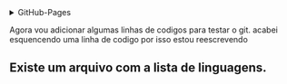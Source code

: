 <details>
  <summary>GitHub-Pages</summary>


  Desenvolver pagina gitthub-pages

  Agora vamos começa a escrever para commitar e fazer modificar.

  Eu estou amando git !!


</details>

Agora vou adicionar algumas linhas de codigos para testar o git.
acabei esquencendo uma linha de codigo por isso estou reescrevendo

## Existe um arquivo com a lista de linguagens.
